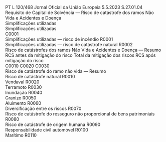 PT  L 120/468 Jornal Oficial da União Europeia 5.5.2023
 S.27.01.04  
Requisito de Capital de Solvência — Risco de catástrofe dos ramos Não Vida e Acidentes e Doença  
Simplificações utilizadas  
Simplificações utilizadas  
C0001  
Simplificações utilizadas — risco de incêndio  R0001  
Simplificações utilizadas — risco de catástrofe natural  R0002  
Risco de catástrofes dos ramos Não Vida e Acidentes e Doença — Resumo  RCS antes da mitigação 
do risco  Total da mitigação dos 
riscos  RCS após mitigação do 
risco  
C0010  C0020  C0030  
Risco de catástrofe do ramo não vida — Resumo  
Risco de catástrofe natural  R0010  
Vendaval  R0020  
Terramoto  R0030  
Inundação  R0040  
Granizo  R0050  
Aluimento  R0060  
Diversificação entre os riscos  R0070  
Risco de catástrofe do resseguro não proporcional de bens patrimoniais  R0080  
Risco de catástrofe de origem humana  R0090  
Responsabilidade civil automóvel  R0100  
Marítimo  R0110